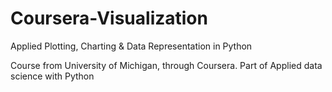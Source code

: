 # Coursera-Visualization
Applied Plotting, Charting &amp; Data Representation in Python

Course from University of Michigan, through Coursera. Part of Applied data science with Python
